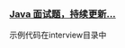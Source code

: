 ### [Java 面试题，持续更新...](https://www.javanav.com/interview/93b0069472fd479393006c0e73043fc4.html)
示例代码在interview目录中

